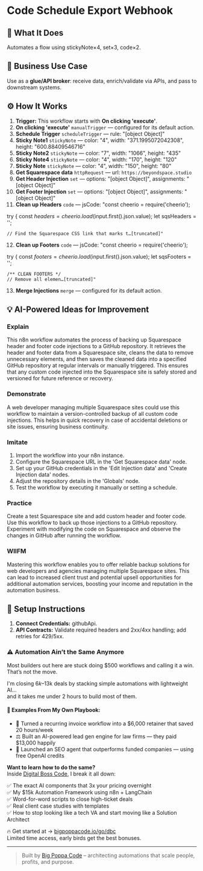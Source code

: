 # Code Schedule Export Webhook
  ## 🚀 What It Does
  Automates a flow using stickyNote×4, set×3, code×2.
  
  ## 💼 Business Use Case
  Use as a **glue/API broker**: receive data, enrich/validate via APIs, and pass to downstream systems.
  
  ## ⚙️ How It Works
  1. **Trigger:** This workflow starts with **On clicking 'execute'**.
  2. **On clicking 'execute'** `manualTrigger` — configured for its default action.
3. **Schedule Trigger** `scheduleTrigger` — rule: "[object Object]"
4. **Sticky Note1** `stickyNote` — color: "4", width: "371.1995072042308", height: "600.88409546716"
5. **Sticky Note2** `stickyNote` — color: "7", width: "1066", height: "435"
6. **Sticky Note4** `stickyNote` — color: "4", width: "170", height: "120"
7. **Sticky Note** `stickyNote` — color: "4", width: "150", height: "80"
8. **Get Squarespace data** `httpRequest` — url: `https://beyondspace.studio`
9. **Get Header Injection** `set` — options: "[object Object]", assignments: "[object Object]"
10. **Get Footer Injection** `set` — options: "[object Object]", assignments: "[object Object]"
11. **Clean up Headers** `code` — jsCode: "const cheerio = require('cheerio');

try {
    const $headers = cheerio.load($input.first().json.value);
    let sqsHeaders = '';

    // Find the Squarespace CSS link that marks t…[truncated]"
12. **Clean up Footers** `code` — jsCode: "const cheerio = require('cheerio');

try {
    const $footers = cheerio.load($input.first().json.value);
    let sqsFooters = '';

    /** CLEAN FOOTERS */
    // Remove all elemen…[truncated]"
13. **Merge Injections** `merge` — configured for its default action.
  
  ## 💡 AI-Powered Ideas for Improvement
  ### **Explain**
This n8n workflow automates the process of backing up Squarespace header and footer code injections to a GitHub repository. It retrieves the header and footer data from a Squarespace site, cleans the data to remove unnecessary elements, and then saves the cleaned data into a specified GitHub repository at regular intervals or manually triggered. This ensures that any custom code injected into the Squarespace site is safely stored and versioned for future reference or recovery.

### **Demonstrate**
A web developer managing multiple Squarespace sites could use this workflow to maintain a version-controlled backup of all custom code injections. This helps in quick recovery in case of accidental deletions or site issues, ensuring business continuity.

### **Imitate**
1. Import the workflow into your n8n instance.
2. Configure the Squarespace URL in the 'Get Squarespace data' node.
3. Set up your GitHub credentials in the 'Edit Injection data' and 'Create Injection data' nodes.
4. Adjust the repository details in the 'Globals' node.
5. Test the workflow by executing it manually or setting a schedule.

### **Practice**
Create a test Squarespace site and add custom header and footer code. Use this workflow to back up those injections to a GitHub repository. Experiment with modifying the code on Squarespace and observe the changes in GitHub after running the workflow.

### **WIIFM**
Mastering this workflow enables you to offer reliable backup solutions for web developers and agencies managing multiple Squarespace sites. This can lead to increased client trust and potential upsell opportunities for additional automation services, boosting your income and reputation in the automation business.
  
  ## 🔧 Setup Instructions
  1. **Connect Credentials:** githubApi.
2. **API Contracts:** Validate required headers and 2xx/4xx handling; add retries for 429/5xx.
  
### ⚠️ Automation Ain’t the Same Anymore

Most builders out here are stuck doing $500 workflows and calling it a win.  
That’s not the move.  

I'm closing $6k–$13k deals by stacking simple automations with lightweight AI...  
and it takes me under 2 hours to build most of them.

#### 🧠 Examples From My Own Playbook:
- 🔁 Turned a recurring invoice workflow into a $6,000 retainer that saved 20 hours/week  
- ⚖️ Built an AI-powered lead gen engine for law firms — they paid $13,000 happily  
- 🚀 Launched an SEO agent that outperforms funded companies — using free OpenAI credits  

**Want to learn how to do the same?**  
Inside [Digital Boss Code](https://bigpoppacode.io/go/dbc), I break it all down:

✅ The exact AI components that 3x your pricing overnight  
✅ My $15k Automation Framework using n8n + LangChain  
✅ Word-for-word scripts to close high-ticket deals  
✅ Real client case studies with templates  
✅ How to stop looking like a tech VA and start moving like a Solution Architect  

🔥 Get started at → [bigpoppacode.io/go/dbc](https://bigpoppacode.io/go/dbc)  
Limited time access, early birds get the best bonuses.

---
> Built by [Big Poppa Code](https://bigpoppacode.io) – architecting automations that scale people, profits, and purpose.
  